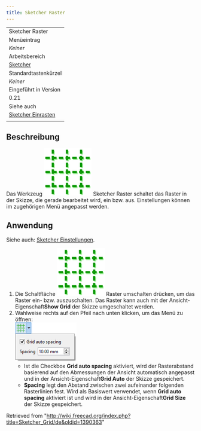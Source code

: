 ```yaml
---
title: Sketcher Raster
---
```


|                                                            |
| ---------------------------------------------------------- |
| Sketcher Raster                                            |
| Menüeintrag                                                |
| _Keiner_                                                   |
| Arbeitsbereich                                             |
| [Sketcher](/Sketcher_Workbench/de "Sketcher Workbench/de") |
| Standardtastenkürzel                                       |
| _Keiner_                                                   |
| Eingeführt in Version                                      |
| 0.21                                                       |
| Siehe auch                                                 |
| [Sketcher Einrasten](/Sketcher_Snap/de "Sketcher Snap/de") |
|                                                            |

## Beschreibung

Das Werkzeug ![](/src/assets/images/Sketcher_Grid.svg) Sketcher Raster schaltet das Raster in der Skizze, die gerade bearbeitet wird, ein bzw. aus. Einstellungen können im zugehörigen Menü angepasst werden.

## Anwendung

Siehe auch: [Sketcher Einstellungen](/Sketcher_Preferences/de#Raster "Sketcher Preferences/de").

1. Die Schaltfläche ![](/src/assets/images/Sketcher_Grid.svg) Raster umschalten drücken, um das Raster ein- bzw. auszuschalten. Das Raster kann auch mit der Ansicht-Eigenschaft**Show Grid** der Skizze umgeschaltet werden.
2. Wahlweise rechts auf den Pfeil nach unten klicken, um das Menü zu öffnen:  
   ![](/src/assets/images/Sketcher_Grid_Menu.png)
   - Ist die Checkbox **Grid auto spacing** aktiviert, wird der Rasterabstand basierend auf den Abmessungen der Ansicht automatisch angepasst und in der Ansicht-Eigenschaft**Grid Auto** der Skizze gespeichert.
   - **Spacing** legt den Abstand zwischen zwei aufeinander folgenden Rasterlinien fest. Wird als Basiswert verwendet, wenn **Grid auto spacing** aktiviert ist und wird in der Ansicht-Eigenschaft**Grid Size** der Skizze gespeichert.

Retrieved from "<http://wiki.freecad.org/index.php?title=Sketcher_Grid/de&oldid=1390363>"
